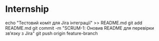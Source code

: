 # Internship

echo "Тестовий коміт для Jira інтеграції" >> README.md
git add README.md
git commit -m "SCRUM-1: Оновив README для перевірки зв’язку з Jira"
git push origin feature-branch
